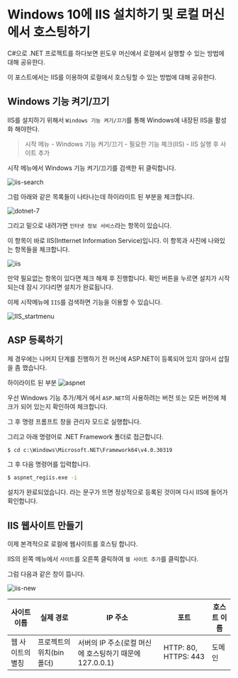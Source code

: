 # Windows 10에 IIS 설치하기 및 로컬 머신에서 호스팅하기

C#으로 .NET 프로젝트를 하다보면 윈도우 머신에서 로컬에서 실행할 수 있는 방법에 대해 공유한다.

이 포스트에서는 IIS를 이용하여 로컬에서 호스팅할 수 있는 방법에 대해 공유한다.

## Windows 기능 켜기/끄기

IIS를 설치하기 위해서 `Windows 기능 켜기/끄기`를 통해 Windows에 내장된 IIS을 활성화 해야한다.

> 시작 메뉴 - Windows 기능 켜기/끄기 - 필요한 기능 체크(IIS) - IIS 실행 후 사이트 추가

시작 메뉴에서 Windows 기능 켜기/끄기를 검색한 뒤 클릭합니다.

![iis-search](https://user-images.githubusercontent.com/39899731/201528100-b4421394-a107-4596-a788-236e50f4f174.png)

그럼 아래와 같은 목록들이 나타나는데 하이라이트 된 부분을 체크합니다.

![dotnet-7](https://user-images.githubusercontent.com/39899731/201528199-b0f7deaf-df52-40a2-af7b-1b55d2166144.jpeg)

그리고 밑으로 내려가면 `인터넷 정보 서비스`라는 항목이 있습니다.

이 항목이 바로 IIS(Intternet Information Service)입니다.
이 항목과 사진에 나와있는 항목들을 체크합니다.

![iis](https://user-images.githubusercontent.com/39899731/201528238-1defdc25-3c7b-4673-af81-a0fe200ed21b.png)

만약 필요없는 항목이 있다면 체크 해제 후 진행합니다. 확인 버튼을 누르면 설치가 시작되는데 잠시 기다리면 설치가 완료됩니다.

이제 시작메뉴에 `IIS`를 검색하면 기능을 이용할 수 있습니다.

![IIS_startmenu](https://user-images.githubusercontent.com/39899731/201528294-3472f0f7-d703-448f-a106-4c35777b23dd.png)

## ASP 등록하기

제 경우에는 나머지 단계를 진행하기 전 머신에 ASP.NET이 등록되어 있지 않아서 삽질을 좀 했습니다.

하이라이트 된 부분
![aspnet](https://user-images.githubusercontent.com/39899731/201528547-80b9b7af-0e9b-498b-9e76-7e26dc572787.jpeg)

우선 Windows 기능 추가/제거 에서 `ASP.NET`의 사용하려는 버전 또는 모든 버전에 체크가 되어 있는지 확인하여 체크합니다.

그 후 명령 프롬프트 창을 관리자 모드로 실행합니다.

그리고 아래 명령어로 .NET Framework 폴더로 접근합니다.

```cmd
$ cd c:\Windows\Microsoft.NET\Framework64\v4.0.30319
```

그 후 다음 명령어를 입력합니다.

```cmd
$ aspnet_regiis.exe -i
```

설치가 완료되었습니다. 라는 문구가 뜨면 정상적으로 등록된 것이며 다시 IIS에 들어가 확인합니다.

## IIS 웹사이트 만들기

이제 본격적으로 로컬에 웹사이트를 호스팅 합니다.

IIS의 왼쪽 메뉴에서 `사이트`를 오른쪽 클릭하여 `웹 사이트 추가`를 클릭합니다.

그럼 다음과 같은 창이 뜹니다.

![iis-new](https://user-images.githubusercontent.com/39899731/201528790-d818fd76-b131-412f-8d48-2d2014cd3882.png)

|사이트이름|실제 경로|IP 주소|포트|호스트 이름|
|-|-|-|-|-|
|웹 사이트의 별칭|프로젝트의 위치(bin 폴더)|서버의 IP 주소(로컬 머신에 호스팅하기 때문에 127.0.0.1)|HTTP: 80, HTTPS: 443|도메인|



